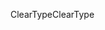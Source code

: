 <span data-ttu-id="45cee-101">ClearType</span><span class="sxs-lookup"><span data-stu-id="45cee-101">ClearType</span></span>